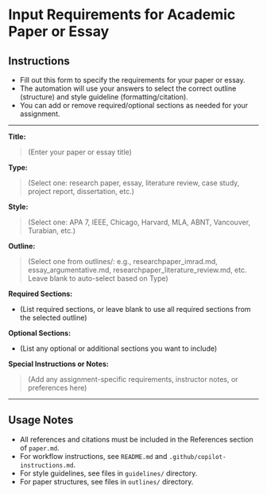 # Input Requirements for Academic Paper or Essay

## Instructions
- Fill out this form to specify the requirements for your paper or essay.
- The automation will use your answers to select the correct outline (structure) and style guideline (formatting/citation).
- You can add or remove required/optional sections as needed for your assignment.

---

**Title:**
> (Enter your paper or essay title)

**Type:**
> (Select one: research paper, essay, literature review, case study, project report, dissertation, etc.)

**Style:**
> (Select one: APA 7, IEEE, Chicago, Harvard, MLA, ABNT, Vancouver, Turabian, etc.)

**Outline:**
> (Select one from outlines/: e.g., researchpaper_imrad.md, essay_argumentative.md, researchpaper_literature_review.md, etc. Leave blank to auto-select based on Type)

**Required Sections:**
- (List required sections, or leave blank to use all required sections from the selected outline)

**Optional Sections:**
- (List any optional or additional sections you want to include)

**Special Instructions or Notes:**
> (Add any assignment-specific requirements, instructor notes, or preferences here)

---

## Usage Notes
- All references and citations must be included in the References section of `paper.md`.
- For workflow instructions, see `README.md` and `.github/copilot-instructions.md`.
- For style guidelines, see files in `guidelines/` directory.
- For paper structures, see files in `outlines/` directory.